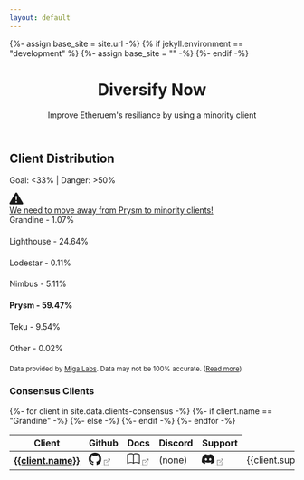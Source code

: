 ```yaml
---
layout: default
---
```


{%- assign base_site = site.url -%}
  {% if jekyll.environment == "development" %}
    {%- assign base_site = "" -%}
  {%- endif -%}


<header class="px-4 py-5 my-5 text-center">
  <h1 class="display-3 fw-bold mt-5">Diversify Now</h1>
  <div class="col-lg-7 mx-auto">
    <p class="h4 fw-normal mb-4">Improve Etheruem's resiliance by using a minority client</p>
    <!-- <a href="#switch" class="btn btn-outline-dark btn-lg px-4 m-1">Switch Clients</a> -->
    <!-- <a href="#why" class="btn btn-outline-dark btn-lg px-4 m-1">Learn More</a> -->
  </div>
</header>

<!-- Client Distribution -->
<section class="container py-4 mb-5">
  <h2 class="fw-normal mb-3 text-center">Client Distribution</h2>
  <div class="row justify-content-center">
    <div class="col col-lg-6 col-md-8 text-center">
      <p class="">Goal: &#60;33% <span class="mx-2">|</span> Danger: &#62;50%</p>
      <a href="#why" class="text-decoration-none">
        <div class="alert alert-danger d-flex align-items-center" role="alert">
          <svg style="margin-top: -2px;" xmlns="http://www.w3.org/2000/svg" width="1.5rem" height="1.5rem" fill="currentColor" class="bi bi-exclamation-triangle-fill me-2" viewBox="0 0 16 16"><path d="M8.982 1.566a1.13 1.13 0 0 0-1.96 0L.165 13.233c-.457.778.091 1.767.98 1.767h13.713c.889 0 1.438-.99.98-1.767L8.982 1.566zM8 5c.535 0 .954.462.9.995l-.35 3.507a.552.552 0 0 1-1.1 0L7.1 5.995A.905.905 0 0 1 8 5zm.002 6a1 1 0 1 1 0 2 1 1 0 0 1 0-2z"/></svg>
          <div>We need to move away from Prysm to minority clients!</div>
        </div>
      </a>
    </div>
  </div>
  <div class="row justify-content-center">
    <div class="col col-lg-6 col-md-8">
      <div class="my-2">
        <label id="grandineLabel" class="form-label my-0 py-0">Grandine - <span id="grandineText">1.07%</span></label>
        <div class="progress position-relative" style="height: 1.3rem;">
          <div id="Progress" class="progress-bar position-absolute bg-success" role="progressbar" style="width: 1.07%; height: 1.25rem;" aria-valuenow="1.07" aria-valuemin="0" aria-valuemax="100"></div>
          <div class="progress-bar bg-trans clientshare-success" role="progressbar" style="width: 33%; height: 1.25rem"></div>
          <div class="progress-bar bg-trans clientshare-warning" role="progressbar" style="width: 17%; height: 1.25rem"></div>
          <div class="progress-bar bg-trans clientshare-danger" role="progressbar" style="width: 50%; height: 1.25rem"></div>
        </div>
      </div>
      <div class="my-2">
        <label id="lighthouseLabel" class="form-label my-0 py-0">Lighthouse - <span id="lighthouseText">24.64%</span></label>
        <div class="progress position-relative" style="height: 1.3rem;">
          <div id="lighthouseProgress" class="progress-bar position-absolute bg-success" role="progressbar" style="width: 24.64%; height: 1.25rem;" aria-valuenow="24.64" aria-valuemin="0" aria-valuemax="100"></div>
          <div class="progress-bar bg-trans clientshare-success" role="progressbar" style="width: 33%; height: 1.25rem"></div>
          <div class="progress-bar bg-trans clientshare-warning" role="progressbar" style="width: 17%; height: 1.25rem"></div>
          <div class="progress-bar bg-trans clientshare-danger" role="progressbar" style="width: 50%; height: 1.25rem"></div>
        </div>
      </div>
      <div class="my-2">
        <label id="lodestarLabel" class="form-label my-0 py-0">Lodestar - <span id="lodestarText">0.11%</span></label>
        <div class="progress position-relative" style="height: 1.3rem;">
          <div id="lodestarProgress" class="progress-bar position-absolute bg-success" role="progressbar" style="width: 0.11%; height: 1.25rem;" aria-valuenow="0.11" aria-valuemin="0" aria-valuemax="100"></div>
          <div class="progress-bar bg-trans clientshare-success" role="progressbar" style="width: 33%; height: 1.25rem"></div>
          <div class="progress-bar bg-trans clientshare-warning" role="progressbar" style="width: 17%; height: 1.25rem"></div>
          <div class="progress-bar bg-trans clientshare-danger" role="progressbar" style="width: 50%; height: 1.25rem"></div>
        </div>
      </div>
      <div class="my-2">
        <label id="nimbusLabel" class="form-label my-0 py-0">Nimbus - <span id="nimbusText">5.11%</span></label>
        <div class="progress position-relative" style="height: 1.3rem;">
          <div id="nimbusProgress" class="progress-bar position-absolute bg-success" role="progressbar" style="width: 5.11%; height: 1.25rem;" aria-valuenow="5.11" aria-valuemin="0" aria-valuemax="100"></div>
          <div class="progress-bar bg-trans clientshare-success" role="progressbar" style="width: 33%; height: 1.25rem"></div>
          <div class="progress-bar bg-trans clientshare-warning" role="progressbar" style="width: 17%; height: 1.25rem"></div>
          <div class="progress-bar bg-trans clientshare-danger" role="progressbar" style="width: 50%; height: 1.25rem"></div>
        </div>
      </div>
      <div class="my-2">
        <label id="prysmLabel" class="form-label my-0 py-0"><strong>Prysm - <span id="prysmText">59.47%</span></strong></label>
        <div class="progress position-relative" style="height: 1.3rem;">
          <div id="prysmProgress" class="progress-bar position-absolute bg-danger" role="progressbar" style="width: 59.47%; height: 1.25rem;" aria-valuenow="59.47" aria-valuemin="0" aria-valuemax="100"></div>
          <div class="progress-bar bg-trans clientshare-success" role="progressbar" style="width: 33%; height: 1.25rem"></div>
          <div class="progress-bar bg-trans clientshare-warning" role="progressbar" style="width: 17%; height: 1.25rem"></div>
          <div class="progress-bar bg-trans clientshare-danger" role="progressbar" style="width: 50%; height: 1.25rem"></div>
        </div>
      </div>
      <div class="my-2">
        <label id="tekuLabel" class="form-label my-0 py-0">Teku - <span id="tekuText">9.54%</span></label>
        <div class="progress position-relative" style="height: 1.3rem;">
          <div id="tekuProgress" class="progress-bar position-absolute bg-success" role="progressbar" style="width: 9.54%; height: 1.25rem;" aria-valuenow="9.54" aria-valuemin="0" aria-valuemax="100"></div>
          <div class="progress-bar bg-trans clientshare-success" role="progressbar" style="width: 33%; height: 1.25rem"></div>
          <div class="progress-bar bg-trans clientshare-warning" role="progressbar" style="width: 17%; height: 1.25rem"></div>
          <div class="progress-bar bg-trans clientshare-danger" role="progressbar" style="width: 50%; height: 1.25rem"></div>
        </div>
      </div>
      <div class="my-2">
        <label id="otherLabel" class="form-label my-0 py-0">Other - <span id="otherText">0.02%</span></label>
        <div class="progress position-relative" style="height: 1.3rem;">
          <div id="otherProgress" class="progress-bar position-absolute bg-success" role="progressbar" style="width: 0.02%; height: 1.25rem;" aria-valuenow="0.02" aria-valuemin="0" aria-valuemax="100"></div>
          <div class="progress-bar bg-trans clientshare-success" role="progressbar" style="width: 33%; height: 1.25rem"></div>
          <div class="progress-bar bg-trans clientshare-warning" role="progressbar" style="width: 17%; height: 1.25rem"></div>
          <div class="progress-bar bg-trans clientshare-danger" role="progressbar" style="width: 50%; height: 1.25rem"></div>
        </div>
      </div>
    </div>
  </div>
  <div class="text-center">
    <small>
      Data provided by <a href="https://migalabs.es/api-documentation">Miga Labs</a>. 
      Data may not be 100% accurate. 
      (<a href="{{base_site}}/client-fingerprinting">Read more</a>)
      <!-- <svg data-bs-toggle="tooltip" 
          data-bs-placement="top" 
          title=""
          style="margin-top: -5px;" 
          xmlns="http://www.w3.org/2000/svg" 
          width="0.875rem" 
          height="0.875rem" 
          fill="currentColor" 
          class="bi bi-question-circle" 
          viewBox="0 0 16 16">
        <path d="M8 15A7 7 0 1 1 8 1a7 7 0 0 1 0 14zm0 1A8 8 0 1 0 8 0a8 8 0 0 0 0 16z"/>
        <path d="M5.255 5.786a.237.237 0 0 0 .241.247h.825c.138 0 .248-.113.266-.25.09-.656.54-1.134 1.342-1.134.686 0 1.314.343 1.314 1.168 0 .635-.374.927-.965 1.371-.673.489-1.206 1.06-1.168 1.987l.003.217a.25.25 0 0 0 .25.246h.811a.25.25 0 0 0 .25-.25v-.105c0-.718.273-.927 1.01-1.486.609-.463 1.244-.977 1.244-2.056 0-1.511-1.276-2.241-2.673-2.241-1.267 0-2.655.59-2.75 2.286zm1.557 5.763c0 .533.425.927 1.01.927.609 0 1.028-.394 1.028-.927 0-.552-.42-.94-1.029-.94-.584 0-1.009.388-1.009.94z"/>
      </svg> -->
    </small>
  </div>
</section>

<!-- Why Client Diversity -->
<!-- <section id="why" class="container py-4 mb-5">
  <h2 class="fw-normal mb-3 text-center">Client Diversity Is Not Optional</h2>
  <div class="text-center">
  </div>
  <div class="row justify-content-center">

  </div>
</section> -->

<!-- Consensus Clients -->
<section id="clients" class="container py-4 mb-5">
  <h3 class="fw-normal mb-3 text-center">Consensus Clients</h3>
  <div class="row justify-content-center ">
    <div class="col col-lg-8 col-md-10">
      <table class="table">
        <thead>
          <tr>
            <th scope="col">Client</th>
            <th scope="col">Github</th>
            <th scope="col">Docs</th>
            <th scope="col">Discord</th>
            <th scope="col">Support</th>
          </tr>
        </thead>
        <tbody>
          {%- for client in site.data.clients-consensus -%}
            <tr>
              <th scope="row">
                <a href="{{client.link}}" class="link-dark" target="_blank">{{client.name}}</a>
              </th>
              <td>
                <a href="{{client.github}}" class="text-decoration-none link-dark" target="_blank">
                  <svg xmlns="http://www.w3.org/2000/svg" width="1.4rem" height="1.4rem" fill="currentColor" class="bi bi-github" viewBox="0 0 16 16"><path d="M8 0C3.58 0 0 3.58 0 8c0 3.54 2.29 6.53 5.47 7.59.4.07.55-.17.55-.38 0-.19-.01-.82-.01-1.49-2.01.37-2.53-.49-2.69-.94-.09-.23-.48-.94-.82-1.13-.28-.15-.68-.52-.01-.53.63-.01 1.08.58 1.23.82.72 1.21 1.87.87 2.33.66.07-.52.28-.87.51-1.07-1.78-.2-3.64-.89-3.64-3.95 0-.87.31-1.59.82-2.15-.08-.2-.36-1.02.08-2.12 0 0 .67-.21 2.2.82.64-.18 1.32-.27 2-.27.68 0 1.36.09 2 .27 1.53-1.04 2.2-.82 2.2-.82.44 1.1.16 1.92.08 2.12.51.56.82 1.27.82 2.15 0 3.07-1.87 3.75-3.65 3.95.29.25.54.73.54 1.48 0 1.07-.01 1.93-.01 2.2 0 .21.15.46.55.38A8.012 8.012 0 0 0 16 8c0-4.42-3.58-8-8-8z"/></svg>
                  <svg xmlns="http://www.w3.org/2000/svg" width="0.7rem" height="0.7rem" fill="#555" class="bi bi-box-arrow-up-right" viewBox="0 0 16 16"><path fill-rule="evenodd" d="M8.636 3.5a.5.5 0 0 0-.5-.5H1.5A1.5 1.5 0 0 0 0 4.5v10A1.5 1.5 0 0 0 1.5 16h10a1.5 1.5 0 0 0 1.5-1.5V7.864a.5.5 0 0 0-1 0V14.5a.5.5 0 0 1-.5.5h-10a.5.5 0 0 1-.5-.5v-10a.5.5 0 0 1 .5-.5h6.636a.5.5 0 0 0 .5-.5z"/><path fill-rule="evenodd" d="M16 .5a.5.5 0 0 0-.5-.5h-5a.5.5 0 0 0 0 1h3.793L6.146 9.146a.5.5 0 1 0 .708.708L15 1.707V5.5a.5.5 0 0 0 1 0v-5z"/></svg>
                </a>
              </td>
              <td>
                <a href="{{client.docs}}" class="text-decoration-none link-dark" target="_blank">
                  <svg xmlns="http://www.w3.org/2000/svg" width="1.4rem" height="1.4rem" fill="currentColor" class="bi bi-book" viewBox="0 0 16 16"><path d="M1 2.828c.885-.37 2.154-.769 3.388-.893 1.33-.134 2.458.063 3.112.752v9.746c-.935-.53-2.12-.603-3.213-.493-1.18.12-2.37.461-3.287.811V2.828zm7.5-.141c.654-.689 1.782-.886 3.112-.752 1.234.124 2.503.523 3.388.893v9.923c-.918-.35-2.107-.692-3.287-.81-1.094-.111-2.278-.039-3.213.492V2.687zM8 1.783C7.015.936 5.587.81 4.287.94c-1.514.153-3.042.672-3.994 1.105A.5.5 0 0 0 0 2.5v11a.5.5 0 0 0 .707.455c.882-.4 2.303-.881 3.68-1.02 1.409-.142 2.59.087 3.223.877a.5.5 0 0 0 .78 0c.633-.79 1.814-1.019 3.222-.877 1.378.139 2.8.62 3.681 1.02A.5.5 0 0 0 16 13.5v-11a.5.5 0 0 0-.293-.455c-.952-.433-2.48-.952-3.994-1.105C10.413.809 8.985.936 8 1.783z"/></svg>
                  <svg xmlns="http://www.w3.org/2000/svg" width="0.7rem" height="0.7rem" fill="#555" class="bi bi-box-arrow-up-right" viewBox="0 0 16 16"><path fill-rule="evenodd" d="M8.636 3.5a.5.5 0 0 0-.5-.5H1.5A1.5 1.5 0 0 0 0 4.5v10A1.5 1.5 0 0 0 1.5 16h10a1.5 1.5 0 0 0 1.5-1.5V7.864a.5.5 0 0 0-1 0V14.5a.5.5 0 0 1-.5.5h-10a.5.5 0 0 1-.5-.5v-10a.5.5 0 0 1 .5-.5h6.636a.5.5 0 0 0 .5-.5z"/><path fill-rule="evenodd" d="M16 .5a.5.5 0 0 0-.5-.5h-5a.5.5 0 0 0 0 1h3.793L6.146 9.146a.5.5 0 1 0 .708.708L15 1.707V5.5a.5.5 0 0 0 1 0v-5z"/></svg>
                </a>
              </td>
              {%- if client.name == "Grandine" -%}
                <td>(none)</td>
              {%- else -%}
                <td>
                  <a href="{{client.discord}}" class="text-decoration-none link-dark" target="_blank">
                    <svg xmlns="http://www.w3.org/2000/svg" width="1.4rem" height="1.4rem" fill="currentColor" class="bi bi-discord" viewBox="0 0 16 16"><path d="M13.545 2.907a13.227 13.227 0 0 0-3.257-1.011.05.05 0 0 0-.052.025c-.141.25-.297.577-.406.833a12.19 12.19 0 0 0-3.658 0 8.258 8.258 0 0 0-.412-.833.051.051 0 0 0-.052-.025c-1.125.194-2.22.534-3.257 1.011a.041.041 0 0 0-.021.018C.356 6.024-.213 9.047.066 12.032c.001.014.01.028.021.037a13.276 13.276 0 0 0 3.995 2.02.05.05 0 0 0 .056-.019c.308-.42.582-.863.818-1.329a.05.05 0 0 0-.01-.059.051.051 0 0 0-.018-.011 8.875 8.875 0 0 1-1.248-.595.05.05 0 0 1-.02-.066.051.051 0 0 1 .015-.019c.084-.063.168-.129.248-.195a.05.05 0 0 1 .051-.007c2.619 1.196 5.454 1.196 8.041 0a.052.052 0 0 1 .053.007c.08.066.164.132.248.195a.051.051 0 0 1-.004.085 8.254 8.254 0 0 1-1.249.594.05.05 0 0 0-.03.03.052.052 0 0 0 .003.041c.24.465.515.909.817 1.329a.05.05 0 0 0 .056.019 13.235 13.235 0 0 0 4.001-2.02.049.049 0 0 0 .021-.037c.334-3.451-.559-6.449-2.366-9.106a.034.034 0 0 0-.02-.019Zm-8.198 7.307c-.789 0-1.438-.724-1.438-1.612 0-.889.637-1.613 1.438-1.613.807 0 1.45.73 1.438 1.613 0 .888-.637 1.612-1.438 1.612Zm5.316 0c-.788 0-1.438-.724-1.438-1.612 0-.889.637-1.613 1.438-1.613.807 0 1.451.73 1.438 1.613 0 .888-.631 1.612-1.438 1.612Z"/></svg>
                    <svg xmlns="http://www.w3.org/2000/svg" width="0.7rem" height="0.7rem" fill="#555" class="bi bi-box-arrow-up-right" viewBox="0 0 16 16"><path fill-rule="evenodd" d="M8.636 3.5a.5.5 0 0 0-.5-.5H1.5A1.5 1.5 0 0 0 0 4.5v10A1.5 1.5 0 0 0 1.5 16h10a1.5 1.5 0 0 0 1.5-1.5V7.864a.5.5 0 0 0-1 0V14.5a.5.5 0 0 1-.5.5h-10a.5.5 0 0 1-.5-.5v-10a.5.5 0 0 1 .5-.5h6.636a.5.5 0 0 0 .5-.5z"/><path fill-rule="evenodd" d="M16 .5a.5.5 0 0 0-.5-.5h-5a.5.5 0 0 0 0 1h3.793L6.146 9.146a.5.5 0 1 0 .708.708L15 1.707V5.5a.5.5 0 0 0 1 0v-5z"/></svg>
                  </a>
                </td>
              {%- endif -%}
              <td>{{client.support}}</td>
            </tr>
          {%- endfor -%}
        </tbody>
      </table>
    </div>
  </div>
</section>

<!-- Switch Clients -->
<!-- <section id="switch" class="container py-4 mb-5">
  <h2 class="fw-normal mb-3 text-center">Switch Clients</h2>
  <div class="text-center">
  </div>
  <div class="row justify-content-center">

  </div>
</section> -->

<!-- Tools and Resources -->
<!-- <section id="resources" class="container py-4 mb-5">
  <h2 class="fw-normal mb-3 text-center">Tools and Resources</h2>
  <div class="row justify-content-center">

  </div>
</section> -->




